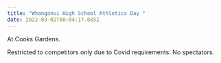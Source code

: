 ```yaml
---
title: "Whanganui High School Athletics Day "
date: 2022-03-02T00:04:17.685Z
---
```


At Cooks Gardens.  

Restricted to competitors only due to Covid requirements. No spectators.
